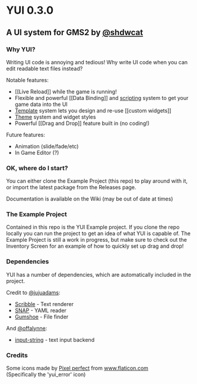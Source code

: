 # YUI 0.3.0
## A UI system for GMS2 by [@shdwcat](https://github.com/shdwcat)

### Why YUI?
Writing UI code is annoying and tedious! Why write UI code when you can edit readable text files instead?

Notable features:
- [[Live Reload]] while the game is running!
- Flexible and powerful [[Data Binding]] and [scripting](YuiScript) system to get your game data into the UI
- [Template](Templates) system lets you design and re-use [[custom widgets]]
- [Theme](Themes) system and widget styles
- Powerful [[Drag and Drop]] feature built in (no coding!)

Future features:
- Animation (slide/fade/etc)
- In Game Editor (?)

### OK, where do I start?
You can either clone the Example Project (this repo) to play around with it, or import the latest package from the Releases page.

Documentation is available on the Wiki (may be out of date at times)

### The Example Project
Contained in this repo is the YUI Example project. If you clone the repo locally you can run the project to get an idea of what YUI is capable of. The Example Project is still a work in progress, but make sure to check out the Inventory Screen for an example of how to quickly set up drag and drop!

### Dependencies
YUI has a number of dependencies, which are automatically included in the project.

Credit to [@jujuadams](https://github.com/JujuAdams):
- [Scribble](https://github.com/JujuAdams/Scribble) - Text renderer
- [SNAP](https://github.com/JujuAdams/SNAP) - YAML reader
- [Gumshoe](https://github.com/JujuAdams/Gumshoe) - File finder

And [@offalynne](https://github.com/offalynne):
- [input-string](https://github.com/offalynne/input-string) - text input backend
 
### Credits
<div>Some icons made by <a href="https://www.flaticon.com/authors/pixel-perfect" title="Pixel perfect">Pixel perfect</a> from <a href="https://www.flaticon.com/" title="Flaticon">www.flaticon.com</a></div>
(Specifically the 'yui_error' icon)

